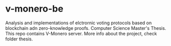 # v-monero-be
Analysis and implementations of elctrornic voting protocols based on blockchain adn zero-knowledge proofs.
Computer Science Master's Thesis. 
This repo contains V-Monero server. 
More info about the project, check folder thesis.